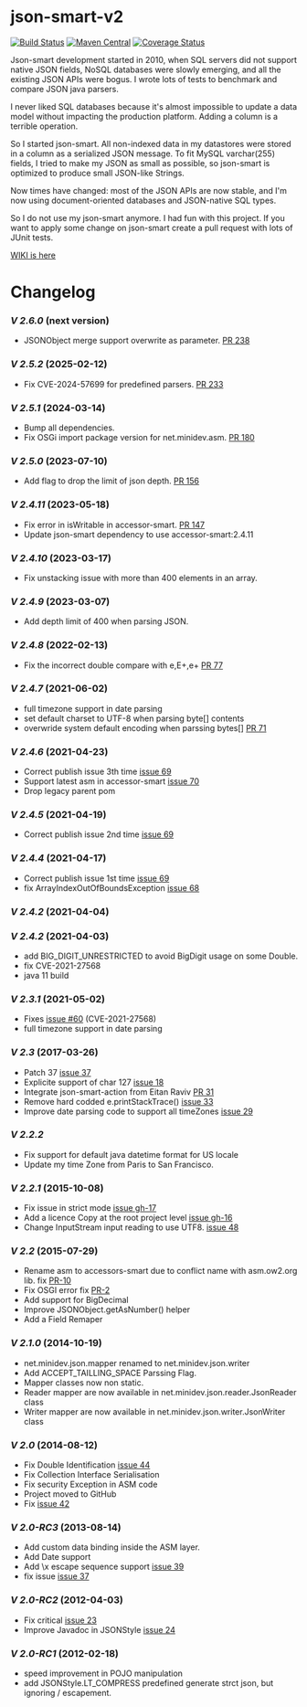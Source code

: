# json-smart-v2
[![Build Status](https://travis-ci.org/netplex/json-smart-v2.svg?branch=master)](https://travis-ci.org/netplex/json-smart-v2)
[![Maven Central](https://maven-badges.herokuapp.com/maven-central/net.minidev/json-smart/badge.svg?style=flat-square)](https://maven-badges.herokuapp.com/maven-central/net.minidev/json-smart/)
[![Coverage Status](https://coveralls.io/repos/github/netplex/json-smart-v2/badge.svg?branch=master)](https://coveralls.io/github/netplex/json-smart-v2?branch=master)


Json-smart development started in 2010, when SQL servers did not support native JSON fields, NoSQL databases were slowly emerging, and all the existing JSON APIs were bogus. I wrote lots of tests to benchmark and compare JSON java parsers. 

I never liked SQL databases because it's almost impossible to update a data model without impacting the production platform. Adding a column is a terrible operation.

So I started json-smart. All non-indexed data in my datastores were stored in a column as a serialized JSON message. To fit MySQL varchar(255) fields, I tried to make my JSON as small as possible, so json-smart is optimized to produce small JSON-like Strings.

Now times have changed: most of the JSON APIs are now stable, and I'm now using document-oriented databases and JSON-native SQL types.

So I do not use my json-smart anymore. I had fun with this project. If you want to apply some change on json-smart create a pull request with lots of JUnit tests.


[WIKI is here](https://github.com/netplex/json-smart/wiki)

# Changelog

### *V 2.6.0* (next version)

* JSONObject merge support overwrite as parameter. [PR 238](https://github.com/netplex/json-smart-v2/pull/238)


### *V 2.5.2* (2025-02-12)

* Fix CVE-2024-57699 for predefined parsers. [PR 233](https://github.com/netplex/json-smart-v2/pull/233)

### *V 2.5.1* (2024-03-14)

* Bump all dependencies.
* Fix OSGi import package version for net.minidev.asm. [PR 180](https://github.com/netplex/json-smart-v2/pull/180)

### *V 2.5.0* (2023-07-10)

* Add flag to drop the limit of json depth. [PR 156](https://github.com/netplex/json-smart-v2/pull/156)

### *V 2.4.11* (2023-05-18)

* Fix error in isWritable in accessor-smart. [PR 147](https://github.com/netplex/json-smart-v2/pull/147)
* Update json-smart dependency to use accessor-smart:2.4.11

### *V 2.4.10* (2023-03-17)

* Fix unstacking issue with more than 400 elements in an array.

### *V 2.4.9* (2023-03-07)

* Add depth limit of 400 when parsing JSON.

### *V 2.4.8* (2022-02-13)

* Fix the incorrect double compare with e,E+,e+ [PR 77](https://github.com/netplex/json-smart-v2/pull/77)

### *V 2.4.7* (2021-06-02)
* full timezone support in date parsing
* set default charset to UTF-8 when parsing byte[] contents
* overwride system default encoding when parssing bytes[] [PR 71](https://github.com/netplex/json-smart-v2/pull/74)

### *V 2.4.6* (2021-04-23)
* Correct publish issue 3th time [issue 69](https://github.com/netplex/json-smart-v2/issues/69)
* Support latest asm in accessor-smart [issue 70](https://github.com/netplex/json-smart-v2/issues/70)
* Drop legacy parent pom

### *V 2.4.5* (2021-04-19)
* Correct publish issue 2nd time [issue 69](https://github.com/netplex/json-smart-v2/issues/69)

### *V 2.4.4* (2021-04-17)
* Correct publish issue 1st time [issue 69](https://github.com/netplex/json-smart-v2/issues/69)
* fix ArrayIndexOutOfBoundsException [issue 68](https://github.com/netplex/json-smart-v2/pull/68)

### *V 2.4.2* (2021-04-04)

### *V 2.4.2* (2021-04-03)
* add BIG_DIGIT_UNRESTRICTED to avoid BigDigit usage on some Double.
* fix CVE-2021-27568
* java 11 build

### *V 2.3.1* (2021-05-02)
* Fixes [issue #60](https://github.com/netplex/json-smart-v2/issues/60) (CVE-2021-27568)
* full timezone support in date parsing

### *V 2.3* (2017-03-26)
* Patch 37 [issue 37](http://code.google.com/p/json-smart/issues/detail?id=37)
* Explicite support of char 127 [issue 18](http://code.google.com/p/json-smart/issues/detail?id=18)
* Integrate json-smart-action from Eitan Raviv [PR 31](https://github.com/netplex/json-smart-v2/pull/31)
* Remove hard codded e.printStackTrace() [issue 33](https://github.com/netplex/json-smart-v2/issues/33)
* Improve date parsing code to support all timeZones [issue 29](https://github.com/netplex/json-smart-v2/issues/29)

### *V 2.2.2*
 * Fix support for default java datetime format for US locale
 * Update my time Zone from Paris to San Francisco.

### *V 2.2.1* (2015-10-08)
* Fix issue in strict mode [issue gh-17](https://github.com/netplex/json-smart-v2/issues/17)
* Add a licence Copy at the root project level [issue gh-16](https://github.com/netplex/json-smart-v2/issues/16)
* Change InputStream input reading to use UTF8. [issue 48](http://code.google.com/p/json-smart/issues/detail?id=48)

### *V 2.2* (2015-07-29)
* Rename asm to accessors-smart due to conflict name with asm.ow2.org lib. fix [PR-10](https://github.com/netplex/json-smart-v2/pull/10)
* Fix OSGI error fix [PR-2](https://github.com/netplex/json-smart-v2/pull/2)
* Add support for BigDecimal
* Improve JSONObject.getAsNumber() helper
* Add a Field Remaper

### *V 2.1.0* (2014-10-19)
  * net.minidev.json.mapper renamed to net.minidev.json.writer
  * Add ACCEPT_TAILLING_SPACE Parssing Flag.
  * Mapper classes now non static.
  * Reader mapper are now available in net.minidev.json.reader.JsonReader class
  * Writer mapper are now available in net.minidev.json.writer.JsonWriter class

### *V 2.0* (2014-08-12)
  * Fix Double Identification [issue 44](http://code.google.com/p/json-smart/issues/detail?id=44)
  * Fix Collection Interface Serialisation
  * Fix security Exception in ASM code
  * Project moved to GitHub
  * Fix [issue 42](http://code.google.com/p/json-smart/issues/detail?id=42)

### *V 2.0-RC3* (2013-08-14)
  * Add custom data binding inside the ASM layer.
  * Add Date support
  * Add \x escape sequence support [issue 39](http://code.google.com/p/json-smart/issues/detail?id=39)
  * fix issue [issue 37](http://code.google.com/p/json-smart/issues/detail?id=37)

### *V 2.0-RC2* (2012-04-03)
  * Fix critical [issue 23](http://code.google.com/p/json-smart/issues/detail?id=23)
  * Improve Javadoc in JSONStyle [issue 24](http://code.google.com/p/json-smart/issues/detail?id=23)

### *V 2.0-RC1* (2012-02-18)
  * speed improvement in POJO manipulation
  * add JSONStyle.LT_COMPRESS predefined generate strct json, but ignoring / escapement.